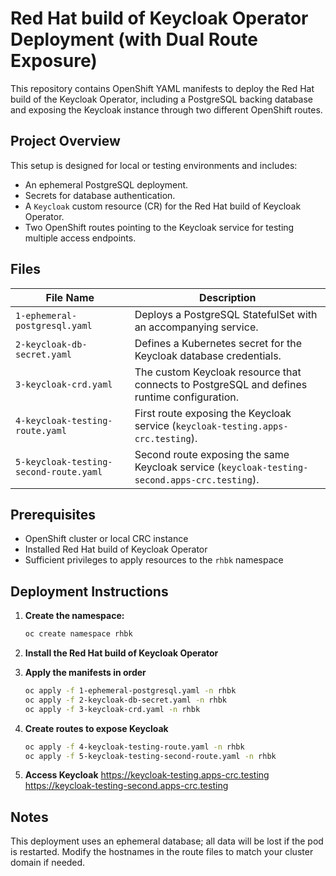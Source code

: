 # Red Hat build of Keycloak Operator Deployment (with Dual Route Exposure)

This repository contains OpenShift YAML manifests to deploy the Red Hat build of the Keycloak Operator, including a PostgreSQL backing database and exposing the Keycloak instance through two different OpenShift routes.

## Project Overview

This setup is designed for local or testing environments and includes:

- An ephemeral PostgreSQL deployment.
- Secrets for database authentication.
- A `Keycloak` custom resource (CR) for the Red Hat build of Keycloak Operator.
- Two OpenShift routes pointing to the Keycloak service for testing multiple access endpoints.

## Files

| File Name                          | Description |
|-----------------------------------|-------------|
| `1-ephemeral-postgresql.yaml`     | Deploys a PostgreSQL StatefulSet with an accompanying service. |
| `2-keycloak-db-secret.yaml`       | Defines a Kubernetes secret for the Keycloak database credentials. |
| `3-keycloak-crd.yaml`             | The custom Keycloak resource that connects to PostgreSQL and defines runtime configuration. |
| `4-keycloak-testing-route.yaml`   | First route exposing the Keycloak service (`keycloak-testing.apps-crc.testing`). |
| `5-keycloak-testing-second-route.yaml` | Second route exposing the same Keycloak service (`keycloak-testing-second.apps-crc.testing`). |

## Prerequisites

- OpenShift cluster or local CRC instance
- Installed Red Hat build of Keycloak Operator
- Sufficient privileges to apply resources to the `rhbk` namespace

## Deployment Instructions

1. **Create the namespace:**
   ```bash
   oc create namespace rhbk
   ```
2. **Install the Red Hat build of Keycloak Operator**

3. **Apply the manifests in order**
   ```bash
   oc apply -f 1-ephemeral-postgresql.yaml -n rhbk
   oc apply -f 2-keycloak-db-secret.yaml -n rhbk
   oc apply -f 3-keycloak-crd.yaml -n rhbk
   ```

4. **Create routes to expose Keycloak**
   ```bash
   oc apply -f 4-keycloak-testing-route.yaml -n rhbk
   oc apply -f 5-keycloak-testing-second-route.yaml -n rhbk
   ```

5. **Access Keycloak**
https://keycloak-testing.apps-crc.testing
https://keycloak-testing-second.apps-crc.testing


## Notes
This deployment uses an ephemeral database; all data will be lost if the pod is restarted.
Modify the hostnames in the route files to match your cluster domain if needed.

